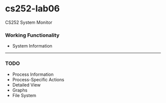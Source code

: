 # cs252-lab06
CS252 System Monitor

### Working Functionality
- System Information
-----

### TODO
- Process Information
- Process-Specific Actions
- Detailed View
- Graphs
- File System
